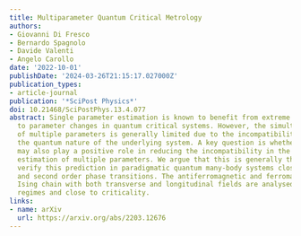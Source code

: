 ```yaml
---
title: Multiparameter Quantum Critical Metrology
authors:
- Giovanni Di Fresco
- Bernardo Spagnolo
- Davide Valenti
- Angelo Carollo
date: '2022-10-01'
publishDate: '2024-03-26T21:15:17.027000Z'
publication_types:
- article-journal
publication: '*SciPost Physics*'
doi: 10.21468/SciPostPhys.13.4.077
abstract: Single parameter estimation is known to benefit from extreme sensitivity
  to parameter changes in quantum critical systems. However, the simultaneous estimation
  of multiple parameters is generally limited due to the incompatibility arising from
  the quantum nature of the underlying system. A key question is whether quantum criticality
  may also play a positive role in reducing the incompatibility in the simultaneous
  estimation of multiple parameters. We argue that this is generally the case and
  verify this prediction in paradigmatic quantum many-body systems close to first
  and second order phase transitions. The antiferromagnetic and ferromagnetic 1-D
  Ising chain with both transverse and longitudinal fields are analysed across different
  regimes and close to criticality.
links:
- name: arXiv
  url: https://arxiv.org/abs/2203.12676
---
```

